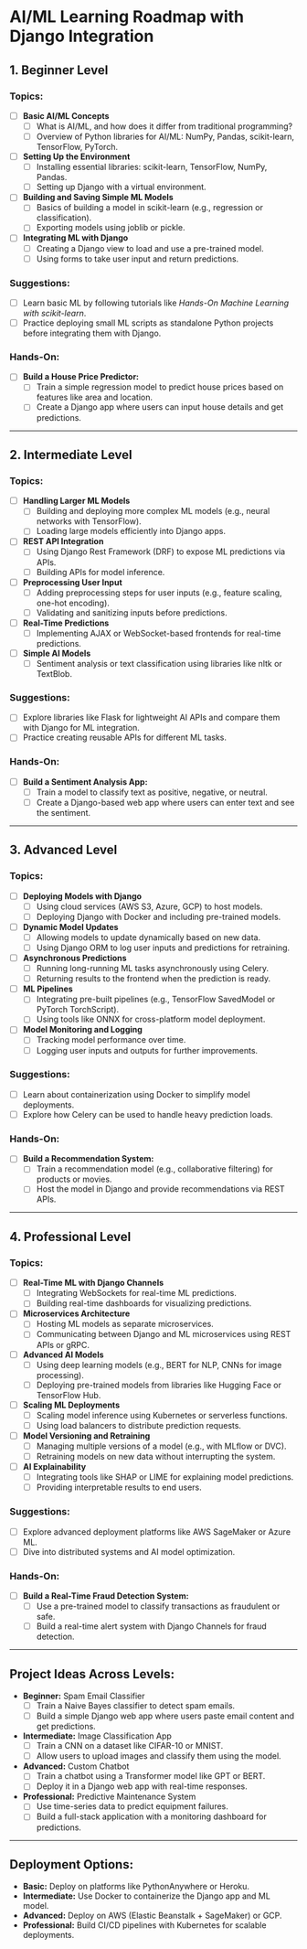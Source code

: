 # AI/ML Learning Roadmap with Django Integration

## 1. Beginner Level

### Topics:
- [ ] **Basic AI/ML Concepts**
  - [ ] What is AI/ML, and how does it differ from traditional programming?
  - [ ] Overview of Python libraries for AI/ML: NumPy, Pandas, scikit-learn, TensorFlow, PyTorch.
  
- [ ] **Setting Up the Environment**
  - [ ] Installing essential libraries: scikit-learn, TensorFlow, NumPy, Pandas.
  - [ ] Setting up Django with a virtual environment.

- [ ] **Building and Saving Simple ML Models**
  - [ ] Basics of building a model in scikit-learn (e.g., regression or classification).
  - [ ] Exporting models using joblib or pickle.

- [ ] **Integrating ML with Django**
  - [ ] Creating a Django view to load and use a pre-trained model.
  - [ ] Using forms to take user input and return predictions.

### Suggestions:
- [ ] Learn basic ML by following tutorials like *Hands-On Machine Learning with scikit-learn*.
- [ ] Practice deploying small ML scripts as standalone Python projects before integrating them with Django.

### Hands-On:
- [ ] **Build a House Price Predictor:**
  - [ ] Train a simple regression model to predict house prices based on features like area and location.
  - [ ] Create a Django app where users can input house details and get predictions.

---

## 2. Intermediate Level

### Topics:
- [ ] **Handling Larger ML Models**
  - [ ] Building and deploying more complex ML models (e.g., neural networks with TensorFlow).
  - [ ] Loading large models efficiently into Django apps.

- [ ] **REST API Integration**
  - [ ] Using Django Rest Framework (DRF) to expose ML predictions via APIs.
  - [ ] Building APIs for model inference.

- [ ] **Preprocessing User Input**
  - [ ] Adding preprocessing steps for user inputs (e.g., feature scaling, one-hot encoding).
  - [ ] Validating and sanitizing inputs before predictions.

- [ ] **Real-Time Predictions**
  - [ ] Implementing AJAX or WebSocket-based frontends for real-time predictions.

- [ ] **Simple AI Models**
  - [ ] Sentiment analysis or text classification using libraries like nltk or TextBlob.

### Suggestions:
- [ ] Explore libraries like Flask for lightweight AI APIs and compare them with Django for ML integration.
- [ ] Practice creating reusable APIs for different ML tasks.

### Hands-On:
- [ ] **Build a Sentiment Analysis App:**
  - [ ] Train a model to classify text as positive, negative, or neutral.
  - [ ] Create a Django-based web app where users can enter text and see the sentiment.

---

## 3. Advanced Level

### Topics:
- [ ] **Deploying Models with Django**
  - [ ] Using cloud services (AWS S3, Azure, GCP) to host models.
  - [ ] Deploying Django with Docker and including pre-trained models.

- [ ] **Dynamic Model Updates**
  - [ ] Allowing models to update dynamically based on new data.
  - [ ] Using Django ORM to log user inputs and predictions for retraining.

- [ ] **Asynchronous Predictions**
  - [ ] Running long-running ML tasks asynchronously using Celery.
  - [ ] Returning results to the frontend when the prediction is ready.

- [ ] **ML Pipelines**
  - [ ] Integrating pre-built pipelines (e.g., TensorFlow SavedModel or PyTorch TorchScript).
  - [ ] Using tools like ONNX for cross-platform model deployment.

- [ ] **Model Monitoring and Logging**
  - [ ] Tracking model performance over time.
  - [ ] Logging user inputs and outputs for further improvements.

### Suggestions:
- [ ] Learn about containerization using Docker to simplify model deployments.
- [ ] Explore how Celery can be used to handle heavy prediction loads.

### Hands-On:
- [ ] **Build a Recommendation System:**
  - [ ] Train a recommendation model (e.g., collaborative filtering) for products or movies.
  - [ ] Host the model in Django and provide recommendations via REST APIs.

---

## 4. Professional Level

### Topics:
- [ ] **Real-Time ML with Django Channels**
  - [ ] Integrating WebSockets for real-time ML predictions.
  - [ ] Building real-time dashboards for visualizing predictions.

- [ ] **Microservices Architecture**
  - [ ] Hosting ML models as separate microservices.
  - [ ] Communicating between Django and ML microservices using REST APIs or gRPC.

- [ ] **Advanced AI Models**
  - [ ] Using deep learning models (e.g., BERT for NLP, CNNs for image processing).
  - [ ] Deploying pre-trained models from libraries like Hugging Face or TensorFlow Hub.

- [ ] **Scaling ML Deployments**
  - [ ] Scaling model inference using Kubernetes or serverless functions.
  - [ ] Using load balancers to distribute prediction requests.

- [ ] **Model Versioning and Retraining**
  - [ ] Managing multiple versions of a model (e.g., with MLflow or DVC).
  - [ ] Retraining models on new data without interrupting the system.

- [ ] **AI Explainability**
  - [ ] Integrating tools like SHAP or LIME for explaining model predictions.
  - [ ] Providing interpretable results to end users.

### Suggestions:
- [ ] Explore advanced deployment platforms like AWS SageMaker or Azure ML.
- [ ] Dive into distributed systems and AI model optimization.

### Hands-On:
- [ ] **Build a Real-Time Fraud Detection System:**
  - [ ] Use a pre-trained model to classify transactions as fraudulent or safe.
  - [ ] Build a real-time alert system with Django Channels for fraud detection.

---

## Project Ideas Across Levels:

- **Beginner:** Spam Email Classifier
  - [ ] Train a Naive Bayes classifier to detect spam emails.
  - [ ] Build a simple Django web app where users paste email content and get predictions.

- **Intermediate:** Image Classification App
  - [ ] Train a CNN on a dataset like CIFAR-10 or MNIST.
  - [ ] Allow users to upload images and classify them using the model.

- **Advanced:** Custom Chatbot
  - [ ] Train a chatbot using a Transformer model like GPT or BERT.
  - [ ] Deploy it in a Django web app with real-time responses.

- **Professional:** Predictive Maintenance System
  - [ ] Use time-series data to predict equipment failures.
  - [ ] Build a full-stack application with a monitoring dashboard for predictions.

---

## Deployment Options:
- **Basic:** Deploy on platforms like PythonAnywhere or Heroku.
- **Intermediate:** Use Docker to containerize the Django app and ML model.
- **Advanced:** Deploy on AWS (Elastic Beanstalk + SageMaker) or GCP.
- **Professional:** Build CI/CD pipelines with Kubernetes for scalable deployments.
